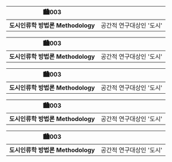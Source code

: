| 🏙003| |
| :---: | - |
|**도시인류학 방법론 Methodology**|공간적 연구대상인 '도시'

| 🏙003| |
| :---: | - |
|**도시인류학 방법론 Methodology**|공간적 연구대상인 '도시'

| 🏙003| |
| :---: | - |
|**도시인류학 방법론 Methodology**|공간적 연구대상인 '도시'

| 🏙003| |
| :---: | - |
|**도시인류학 방법론 Methodology**|공간적 연구대상인 '도시'

| 🏙003| |
| :---: | - |
|**도시인류학 방법론 Methodology**|공간적 연구대상인 '도시'


